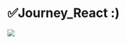 # ✅Journey_React :) 
<img src="https://raw.githubusercontent.com/GomaGoma676/react-roadmap-2022/main/react-roadmap-v4.png?raw=true"
style= "
  width : 20%,
  text-align:center,
  height: 50%
  " />
